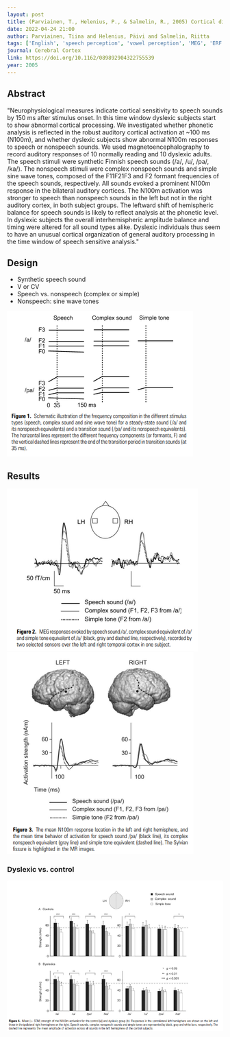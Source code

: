 ```yaml
---
layout: post
title: (Parviainen, T., Helenius, P., & Salmelin, R., 2005) Cortical differentiation of speech and nonspeech sounds at 100 ms - implications for dyslexia
date: 2022-04-24 21:00
author: Parviainen, Tiina and Helenius, Päivi and Salmelin, Riitta
tags: ['English', 'speech perception', 'vowel perception', 'MEG', 'ERF', 'N1', 'N100m']
journal: Cerebral Cortex
link: https://doi.org/10.1162/089892904322755539
year: 2005
---
```


## Abstract

"Neurophysiological measures indicate cortical sensitivity to speech sounds by 150 ms after stimulus onset. In this time window dyslexic subjects start to show abnormal cortical processing. We investigated whether phonetic analysis is reflected in the robust auditory cortical activation at ~100 ms (N100m), and whether dyslexic subjects show abnormal N100m responses to speech or nonspeech sounds. We used magnetoencephalography to record auditory responses of 10 normally reading and 10 dyslexic adults. The speech stimuli were synthetic Finnish speech sounds (/a/, /u/, /pa/, /ka/). The nonspeech stimuli were complex nonspeech sounds and simple sine wave tones, composed of the F11F21F3 and F2 formant frequencies of the speech sounds, respectively. All sounds evoked a prominent N100m response in the bilateral auditory cortices. The N100m activation was stronger to speech than nonspeech sounds in the left but not in the right auditory cortex, in both subject groups. The leftward shift of hemispheric balance for speech sounds is likely to reflect analysis at the phonetic level. In dyslexic subjects the overall interhemispheric amplitude balance and timing were altered for all sound types alike. Dyslexic individuals thus seem to have an unusual cortical organization of general auditory processing in the time window of speech sensitive analysis."

## Design

- Synthetic speech sound
- V or CV
- Speech vs. nonspeech (complex or simple)
- Nonspeech: sine wave tones

![design](/img/articles-phd/parviainen-2005-1.png)

## Results

![result1](/img/articles-phd/parviainen-2005-2.png)
![result2](/img/articles-phd/parviainen-2005-3.png)

### Dyslexic vs. control

![result3](/img/articles-phd/parviainen-2005-4.png)